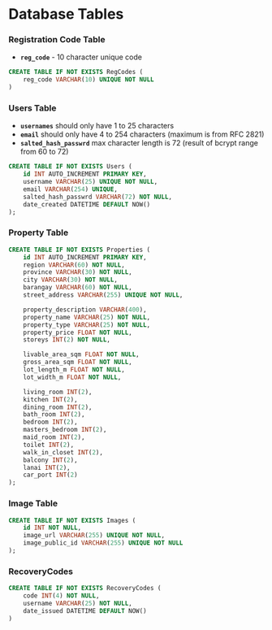 # Database Tables

### Registration Code Table

- **`reg_code`** - 10 character unique code

```sql
CREATE TABLE IF NOT EXISTS RegCodes (
    reg_code VARCHAR(10) UNIQUE NOT NULL
)
```

### Users Table

- **`usernames`** should only have 1 to 25 characters
- **`email`** should only have 4 to 254 characters (maximum is from RFC 2821)
- **`salted_hash_passwrd`** max character length is 72 (result of bcrypt range from 60 to 72)

```sql
CREATE TABLE IF NOT EXISTS Users (
    id INT AUTO_INCREMENT PRIMARY KEY,
    username VARCHAR(25) UNIQUE NOT NULL,
    email VARCHAR(254) UNIQUE,
    salted_hash_passwrd VARCHAR(72) NOT NULL,
    date_created DATETIME DEFAULT NOW()
);
```

### Property Table

```sql
CREATE TABLE IF NOT EXISTS Properties (
    id INT AUTO_INCREMENT PRIMARY KEY,
    region VARCHAR(60) NOT NULL,
    province VARCHAR(30) NOT NULL,
    city VARCHAR(30) NOT NULL,
    barangay VARCHAR(60) NOT NULL,
    street_address VARCHAR(255) UNIQUE NOT NULL,

    property_description VARCHAR(400),
    property_name VARCHAR(25) NOT NULL,
    property_type VARCHAR(25) NOT NULL,
    property_price FLOAT NOT NULL,
    storeys INT(2) NOT NULL,

    livable_area_sqm FLOAT NOT NULL,
    gross_area_sqm FLOAT NOT NULL,
    lot_length_m FLOAT NOT NULL,
    lot_width_m FLOAT NOT NULL,

    living_room INT(2),
    kitchen INT(2),
    dining_room INT(2),
    bath_room INT(2),
    bedroom INT(2),
    masters_bedroom INT(2),
    maid_room INT(2),
    toilet INT(2),
    walk_in_closet INT(2),
    balcony INT(2),
    lanai INT(2),
    car_port INT(2)
);
```

### Image Table

```sql
CREATE TABLE IF NOT EXISTS Images (
    id INT NOT NULL,
    image_url VARCHAR(255) UNIQUE NOT NULL,
    image_public_id VARCHAR(255) UNIQUE NOT NULL
);
```

### RecoveryCodes

```sql
CREATE TABLE IF NOT EXISTS RecoveryCodes (
    code INT(4) NOT NULL,
    username VARCHAR(25) NOT NULL,
    date_issued DATETIME DEFAULT NOW()
)
```